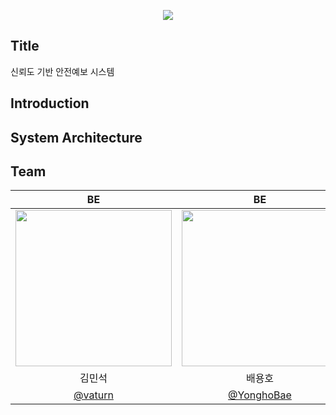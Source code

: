 <p align='center'>
    <img src="https://capsule-render.vercel.app/api?type=waving&color=auto&height=300&section=header&text=SmartSiren%20render&fontSize=60&animation=fadeIn&fontAlignY=38&desc=2024%20공개%20SW%20개발자%20대회&descAlignY=51&descAlign=62"/>
</p>

## Title
신뢰도 기반 안전예보 시스템

## Introduction


## System Architecture

## Team
| BE | BE | FE | FE |
| :---: | :---: | :---: | :---: |
| <img width="250px" src="https://avatars.githubusercontent.com/u/72596552?v=4" /> | <img width="250px" src="https://avatars.githubusercontent.com/u/127498076?v=4"/> |  <img  width="250px" src="https://avatars.githubusercontent.com/u/118978246?v=4" /> |  <img width="250px" src="https://avatars.githubusercontent.com/u/57826563?v=4" /> |
| 김민석 | 배용호 | 김예진 | 황재찬 |
|  [@vaturn](https://github.com/vaturn)  | [@YonghoBae](https://github.com/YonghoBae) |  [@jennienn](https://github.com/jennienn)   |     [@EmpChan](https://github.com/EmpChan) |
